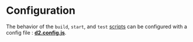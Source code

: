 # Configuration

The behavior of the `build`, `start`, and `test` [scripts](scripts) can be configured with a config file : [**d2.config.js**](config/d2-config-js-reference).

